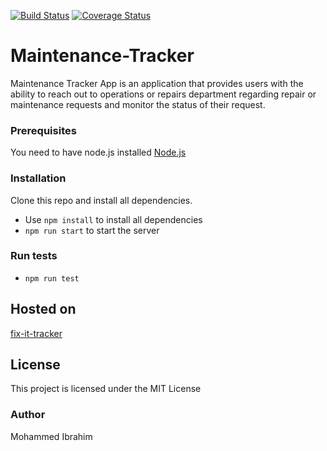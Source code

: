 [![Build Status](https://travis-ci.org/Mohamilr/Maintenance-Tracker.svg?branch=develop)](https://travis-ci.org/Mohamilr/Maintenance-Tracker)
[![Coverage Status](https://coveralls.io/repos/github/Mohamilr/Maintenance-Tracker/badge.svg?branch=master)](https://coveralls.io/github/Mohamilr/Maintenance-Tracker?branch=master)

# Maintenance-Tracker
Maintenance Tracker App is an application that provides users with the ability to reach out to operations or repairs department regarding repair or maintenance requests and monitor the status of their request.


### Prerequisites
You need to have node.js installed [Node.js](https://nodejs.org/en/)


### Installation
Clone this repo and install all dependencies.

* Use ```npm install``` to install all dependencies
* ```npm run start``` to start the server  


### Run tests
* ```npm run test```

## Hosted on
[fix-it-tracker](https://fix-it-tracker.herokuapp.com)

## License
This project is licensed under the MIT License 




### Author
Mohammed Ibrahim